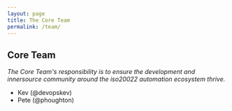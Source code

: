 ```yaml
---
layout: page
title: The Core Team
permalink: /team/
---
```


## Core Team

_The Core Team's responsibility is to ensure the development and
innersource community around the iso20022 automation ecosystem thrive._

* Kev (@devopskev)
* Pete (@phoughton)

